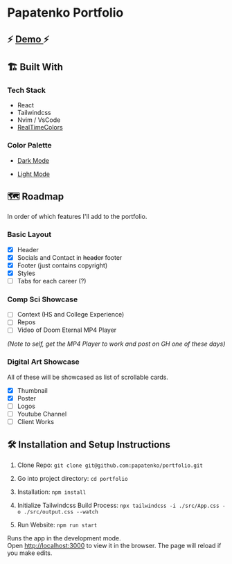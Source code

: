 # Papatenko Portfolio

## ⚡ [ Demo ](https://papatenko-portfolio.netlify.app/) ⚡

## 🏗️ Built With

### Tech Stack

- React
- Tailwindcss
- Nvim / VsCode
- [ RealTimeColors ](https://www.realtimecolors.com/)

### Color Palette

- [Dark Mode](https://www.realtimecolors.com/?colors=ebecef-0f101a-9ea6d6-233285-344bdf&fonts=Inter-Inter)

- [Light Mode](https://www.realtimecolors.com/?colors=101114-e5e6f0-293161-7a89dc-2037cb&fonts=Inter-Inter)

## 🗺️ Roadmap

In order of which features I'll add to the portfolio.

### Basic Layout

- [x] Header
- [x] Socials and Contact in ~~header~~ footer
- [x] Footer (just contains copyright)
- [x] Styles
- [ ] Tabs for each career (?)

### Comp Sci Showcase

- [ ] Context (HS and College Experience)
- [ ] Repos
- [ ] Video of Doom Eternal MP4 Player

_(Note to self, get the MP4 Player to work and post on GH one of these days)_

### Digital Art Showcase

All of these will be showcased as list of scrollable cards.

- [x] Thumbnail
- [x] Poster
- [ ] Logos
- [ ] Youtube Channel
- [ ] Client Works

## 🛠️ Installation and Setup Instructions

1. Clone Repo: `git clone git@github.com:papatenko/portfolio.git`

2. Go into project directory: `cd portfolio`

3. Installation: `npm install`

4. Initialize Tailwindcss Build Process: `npx tailwindcss -i ./src/App.css -o ./src/output.css --watch`

5. Run Website: `npm run start`

Runs the app in the development mode.\
Open [http://localhost:3000](http://localhost:3000) to view it in the browser.
The page will reload if you make edits.
